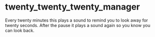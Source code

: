 # twenty_twenty_twenty_manager

Every twenty minutes this plays a sound to remind you to look away for twenty seconds. After the pause it plays a sound again so you know you can look back.